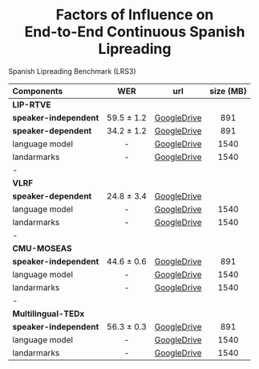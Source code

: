 <h1 align="center">Factors of Influence on <br/> End-to-End Continuous Spanish Lipreading</h1>

<summary>Spanish Lipreading Benchmark (LRS3)</summary>

<p> </p>

|          Components        |     WER    |                 url                  |  size (MB)  |
|:---------------------------|:----------:|:------------------------------------:|:-----------:|
|  **LIP-RTVE**              |            
|  **speaker-independent**   | 59.5 ± 1.2 | [GoogleDrive](http://bit.ly/40EAtyX) |     891     |
|  **speaker-dependent**     | 34.2 ± 1.2 | [GoogleDrive](http://bit.ly/40EAtyX) |     891     |
|  language model            |     -      | [GoogleDrive](http://bit.ly/40EAtyX) |     1540    |
|  landarmarks               |     -      | [GoogleDrive](http://bit.ly/40EAtyX) |     1540    |
|  -                         |            |                                      |             |
|  **VLRF**                  |
|  **speaker-dependent**     | 24.8 ± 3.4 | [GoogleDrive](http://bit.ly/40EAtyX) |             |
|  language model            |     -      | [GoogleDrive](http://bit.ly/40EAtyX) |     1540    |
|  landarmarks               |     -      | [GoogleDrive](http://bit.ly/40EAtyX) |     1540    |
|  -                         |            |                                      |             |
|  **CMU-MOSEAS**            |
|  **speaker-independent**   | 44.6 ± 0.6 | [GoogleDrive](http://bit.ly/3yRSXAn) |     891     |
|  language model            |     -      | [GoogleDrive](http://bit.ly/40EAtyX) |     1540    |
|  landarmarks               |     -      | [GoogleDrive](http://bit.ly/40EAtyX) |     1540    |
|  -                         |            |                                      |             |
|  **Multilingual-TEDx**     |
|  **speaker-independent**   | 56.3 ± 0.3 | [GoogleDrive](http://bit.ly/3yRSXAn) |     891     |
|  language model            |     -      | [GoogleDrive](http://bit.ly/40EAtyX) |     1540    |
|  landarmarks               |     -      | [GoogleDrive](http://bit.ly/40EAtyX) |     1540    |

</details>
